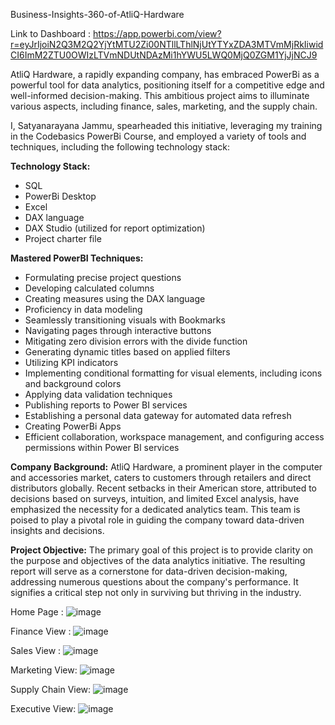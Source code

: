 Business-Insights-360-of-AtliQ-Hardware

Link to Dashboard : https://app.powerbi.com/view?r=eyJrIjoiN2Q3M2Q2YjYtMTU2Zi00NTllLThlNjUtYTYxZDA3MTVmMjRkIiwidCI6ImM2ZTU0OWIzLTVmNDUtNDAzMi1hYWU5LWQ0MjQ0ZGM1YjJjNCJ9

AtliQ Hardware, a rapidly expanding company, has embraced PowerBi as a powerful tool for data analytics, positioning itself for a competitive edge and well-informed decision-making. This ambitious project aims to illuminate various aspects, including finance, sales, marketing, and the supply chain.

I, Satyanarayana Jammu, spearheaded this initiative, leveraging my training in the Codebasics PowerBi Course, and employed a variety of tools and techniques, including the following technology stack:

**Technology Stack:**
- SQL
- PowerBi Desktop
- Excel
- DAX language
- DAX Studio (utilized for report optimization)
- Project charter file

**Mastered PowerBI Techniques:**
- Formulating precise project questions
- Developing calculated columns
- Creating measures using the DAX language
- Proficiency in data modeling
- Seamlessly transitioning visuals with Bookmarks
- Navigating pages through interactive buttons
- Mitigating zero division errors with the divide function
- Generating dynamic titles based on applied filters
- Utilizing KPI indicators
- Implementing conditional formatting for visual elements, including icons and background colors
- Applying data validation techniques
- Publishing reports to Power BI services
- Establishing a personal data gateway for automated data refresh
- Creating PowerBi Apps
- Efficient collaboration, workspace management, and configuring access permissions within Power BI services

**Company Background:**
AtliQ Hardware, a prominent player in the computer and accessories market, caters to customers through retailers and direct distributors globally. Recent setbacks in their American store, attributed to decisions based on surveys, intuition, and limited Excel analysis, have emphasized the necessity for a dedicated analytics team. This team is poised to play a pivotal role in guiding the company toward data-driven insights and decisions.

**Project Objective:**
The primary goal of this project is to provide clarity on the purpose and objectives of the data analytics initiative. The resulting report will serve as a cornerstone for data-driven decision-making, addressing numerous questions about the company's performance. It signifies a critical step not only in surviving but thriving in the industry.

Home Page :
![image](https://github.com/SatyaJammu3/Business-insights-360/assets/153366424/e5d598cb-373e-403e-9f02-6a808da3156a)

Finance View :
![image](https://github.com/SatyaJammu3/Business-insights-360/assets/153366424/7ca1e29b-3ce8-4397-9662-208f0415f763)

Sales View :
![image](https://github.com/SatyaJammu3/Business-insights-360/assets/153366424/c7486493-0db6-4b1e-ade6-e555b4c06bfe)

Marketing View:
![image](https://github.com/SatyaJammu3/Business-insights-360/assets/153366424/f384de45-76b6-40ff-9845-5713ec47c1a6)

Supply Chain View:
![image](https://github.com/SatyaJammu3/Business-insights-360/assets/153366424/e157f447-b438-4a7c-aea9-6ae1950fa70d)

Executive View:
![image](https://github.com/SatyaJammu3/Business-insights-360/assets/153366424/27032393-7b62-413e-842d-e63dd7d7d6b4)




